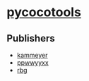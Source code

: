 # [pycocotools](https://pypi.org/project/pycocotools)



## Publishers
- [kammeyer](https://pypi.org/user/kammeyer)
- [ppwwyyxx](https://pypi.org/user/ppwwyyxx)
- [rbg](https://pypi.org/user/rbg)

